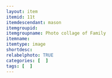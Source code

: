 ```yaml
---
layout: item
itemid: 11t
itemdescendant: mason
itemgroupid: 
itemgroupname: Photo collage of Family 
itemname: 
itemtype: image
shortdesc: 
relabelphoto: TRUE 
categories: [  ]
tags: [  ]
---
```







